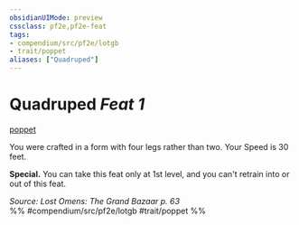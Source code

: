 ```yaml
---
obsidianUIMode: preview
cssclass: pf2e,pf2e-feat
tags:
- compendium/src/pf2e/lotgb
- trait/poppet
aliases: ["Quadruped"]
---
```

# Quadruped  *Feat 1*  
[poppet](../../rules/traits/poppet-lotgb.md)  


You were crafted in a form with four legs rather than two. Your Speed is 30 feet.

**Special.** You can take this feat only at 1st level, and you can't retrain into or out of this feat.

*Source: Lost Omens: The Grand Bazaar p. 63*  
%% #compendium/src/pf2e/lotgb #trait/poppet %%